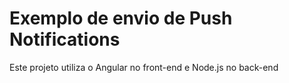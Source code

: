 # Exemplo de envio de Push Notifications
Este projeto utiliza o Angular no front-end e Node.js no back-end
